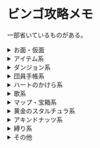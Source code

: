 # ビンゴ攻略メモ

一部省いているものがある。

<details>
    <summary>お面・仮面</summary>
    <div>

* 単一のお面指定

    <details>
        <summary>All-Night Mask</summary>
        <div>
            test
        </div>
    </details>

    <details>
        <summary>Blast Mask</summary>
        <div>
            test
        </div>
    </details>
    
    <details>
        <summary>Bunny Hood</summary>
        <div>
            test
        </div>
    </details>
    
    <details>
        <summary>Captain's Hat</summary>
        <div>
            test
        </div>
    </details>
    
    <details>
        <summary>Circus Leader's Mask</summary>
        <div>
            test
        </div>
    </details>
    
    <details>
        <summary>Couple's Mask</summary>
        <div>
            test
        </div>
    </details>
    
    <details>
        <summary>Garo Mask</summary>
        <div>
            test
        </div>
    </details>
    
    <details>
        <summary>Giant's Mask</summary>
        <div>
            test
        </div>
    </details>
    
    <details>
        <summary>Gibdo Mask</summary>
        <div>
            test
        </div>
    </details>
    
    <details>
        <summary>Mask of Scents</summary>
        <div>
            test
        </div>
    </details>
    
    <details>
        <summary>Mask of Truth</summary>
        <div>
            test
        </div>
    </details>
    
    <details>
        <summary>Postman's Hat</summary>
        <div>
            test
        </div>
    </details>
    
    <details>
        <summary>Romani's Mask</summary>
        <div>
            test
        </div>
    </details>
    

- スロット・個数指定
    - 7 Masks
    - 10 Masks
    - 12 Masks
    - 14 Masks
    - Column of 4 Masks
    - Row of 6 Masks

    </div>
</details>


<details>
    <summary>アイテム系</summary>
    <div>

- 通常アイテム
    - Hookshot
    - Light Arrow
    - Fire Arrow
    - Ice Arrow
    - 2 Elemental Arrows
    - Powder Keg
    - 20 Magic Beans

- ビンアイテム
    - ビンが貰えるもの
        - Milk
        - Chateau Romani
        - Beaver Bottle
        - Big Poe
        - Gold Dust
        - 3 Real Bottles (no dupe)
        - 4 Real Bottles (no dupe)

    - 自分で空き瓶に詰めるもの
        - Blue Potion
        - Bottled Deku Princess
        - Seahorse
        - Red, Green, and Blue Potions
        - Normal Poe
        - Magical Mushroom
        - 10 Unique Bottle Contents

- イベントアイテム
    - Room Key
    - Pendant of Memories

- インベントリ
    - Razor Sword
    - Gilded Sword
    - Mirror Shield
    - Giant Wallet
    - Biggest Quiver
    - Biggest Bomb Bag

- 大妖精
    - Great Spin
    - Double Magic
    - Great Fairy's Sword
    - 2 Great Fairy Rewards

- スロット指定
    - 12 Item Slots
    - Diagonal of 4 Item Slots

    </div>
</details>


<details>
    <summary>ダンジョン系</summary>
    <div>

- はぐれ妖精
    - 10 WFT Fairies
    - 5 STT Fairies
    - 10 STT Fairies
    - 10 SHT Fairies
    - 20 Total Stray Fairies
    - 30 Total Stray Fairies
    - Get STT Wizrobe Stray Fairy

- ボス鍵・マップ・コンパス
    - WFT Map and Compass
    - SHT Map and Compass
    - GBT Map and Compass
    - STT Map and Compass
    - WFT Boss Key
    - SHT Boss Key
    - STT Boss Key
    - 2 Boss Keys
    - 3 Boss Keys
    - 3 Temple Compasses
    - 2 Temple Maps and Compasses
    - 2 Temple Maps, Compasses, and Boss Keys
    - Unlock Odolwa's Door
    - Unlock Goht's Door
    - Unlock Twinmold's Door

- ボス・中ボス討伐
    - Kill 3 Dinolfos
    - Kill 2 Wizrobes
    - Kill 2 Iron Knuckles
    - Defeat Garo Ninja
    - Odolwa's Remains
    - Goht's Remains
    - Gyorg's Remains
    - Twinmold's Remains
    - 2 Boss Remains

- 宝箱アイテム
    - 3 Unused SHT Small Keys
    - 2 Unused STT Small Keys
    - 4 Total Unused Small Keys
    - Open 8 WFT Chests
    - Open 10 SHT Chests
    - Open 5 GBT Chests

- ギミック解除
    - Remove All Blocks from SHT Pillar
    - Destroy 15 SHT Ice Blocks
    - Change GBT Water Direction
    - Press 3 STT Yellow Floor Switches

    </div>
</details>


<details>
    <summary>団員手帳系</summary>
    <div>

- ??? Happiness Seal
- Curiosity Shop Owner Happiness Seal
- Gorman Brother's Happiness Seal
- Postman Happiness Seal
- Romani Happiness Seal
- Rosa Sister's Happiness Seal

- 個数指定・特殊タスク
    - All Notebook Pictures
    - 6 Happiness Seals
    - 10 Happiness Seals

    </div>
</details>


<details>
    <summary>ハートのかけら系</summary>
    <div>

- Beaver HP
- Doggy Racetrack HP
- Deku Playground HP
- Ghost Hut HP
- Ikana Castle HP
- Keaton Quiz HP
- Marine Lab Fish HP
- Oceanside Spider House HP
- Path to Snowhead HP
- Pinnacle Rock HP
- Pirate's Fortress HP

- 個数指定
    - Both Shooting Gallery HPs
    - All 3 Tourist Center Area HPs
    - 4 Business Scrub HPs
    - All 5 Termina Grotto HPs
    - 5 East Clock Town HPs
    - 6 Hearts (no dupe)
    - 7 Hearts (no dupe)
    - 8 Hearts (no dupe)

    </div>
</details>


<details>
    <summary>歌系</summary>
    <div>

- Elegy of Emptiness
- Epona's Song
- Goron Lullaby
- Lullaby Intro
- New Wave Bossa Nova
- Oath to Order
- Song of Storms

- 個数指定
    - All Top Row Songs
    - 3 Bottom Row Songs
    - 7 Songs

    </div>
</details>


<details>
    <summary>マップ・宝箱系</summary>
    <div>

- Open Chest of Magic Beans
- Open 2 Well Chests
- Open 11 Pirate's Fortress area Chests
- Clear All 3 Chest Icons on Termina Field Map
- Clear All 3 Chest Icons on Zora Cape Map
- Clear 3 Chest Icons on Mountain Village Maps
- All Maps from Tingle

    </div>
</details>


<details>
    <summary>黄金のスタルチュラ系</summary>
    <div>

- 15 Oceanside Skulltula Tokens
- 45 Skulltula Tokens

    </div>
</details>


<details>
    <summary>アキンドナッツ系</summary>
    <div>

- Gold Rupee from Ikana Business Scrub

    </div>
</details>


<details>
    <summary>縛り系</summary>
    <div>

- No Song of Soaring
- No Hidden Owl Statue

    </div>
</details>


<details>
    <summary>その他</summary>
    <div>

- Cremia's Reward(hug or 200 rupees)
- Defeat Captain Keeta
- Enter 4th Day
- Hit All 10 Owl Statues
- Open 2 Graves
- Save Sun Mask
- Under 00:35 Epona Archery

- アイテム使用
    - Explode Hole in Ikana Castle Ceiling
    - Pictograph of Dancing Redead
    - Grow 8 Bean Plants
    - Unbar 5 doors in the Well

- 最終状態指定
    - No Shield
    - 2 blank C-buttons
    - Blank B Button (no sword)
    - Rock Sirloin above head
    - Exactly 333 Rupees in Wallet
    - 500 Rupees in Wallet
    - 1000 Rupees in Bank

    </div>
</details>
